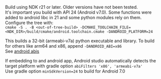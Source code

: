 Build using NDK r21 or later. Older versions have not been tested.  
It's important you build with API 24 (Android v7.0). Some functions were added to android libc in 21 and some python modules rely on them.  
Configure the tree with:  
`cmake -S . -B <out-of-tree-build> -DCMAKE_TOOLCHAIN_FILE=<NDK_DIR>/build/cmake/android.toolchain.cmake -DANDROID_PLATFORM=24`  

This builds a 32-bit (armeabi-v7a) python executable and library. To build for others like arm64 and x86, append `-DANDROID_ABI=x86`  
See [android abis](https://developer.android.com/ndk/guides/cmake#android_abi)

If embedding to and android app, Android studio automatically detects the target platform with gradle option `abiFilters 'x86', 'armeabi-v7a'`  
Use gradle option `minSdkVersion=24` to build for Android 7.0
